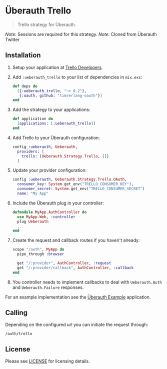 # Überauth Trello

> Trello strategy for Überauth.

_Note_: Sessions are required for this strategy.
_Note_: Cloned from Überauth Twitter

## Installation

1. Setup your application at [Trello Developers](https://developers.trello.com).

1. Add `:ueberauth_trello` to your list of dependencies in `mix.exs`:

    ```elixir
    def deps do
      [{:ueberauth_trello, "~> 0.2"},
       {:oauth, github: "tim/erlang-oauth"}]
    end
    ```

1. Add the strategy to your applications:

    ```elixir
    def application do
      [applications: [:ueberauth_trello]]
    end
    ```

1. Add Trello to your Überauth configuration:

    ```elixir
    config :ueberauth, Ueberauth,
      providers: [
        trello: {Ueberauth.Strategy.Trello, []}
      ]
    ```

1.  Update your provider configuration:

    ```elixir
    config :ueberauth, Ueberauth.Strategy.Trello.OAuth,
      consumer_key: System.get_env("TRELLO_CONSUMER_KEY"),
      consumer_secret: System.get_env("TRELLO_CONSUMER_SECRET")
      name: "My App"

    ```

1.  Include the Überauth plug in your controller:

    ```elixir
    defmodule MyApp.AuthController do
      use MyApp.Web, :controller
      plug Ueberauth
      ...
    end
    ```

1.  Create the request and callback routes if you haven't already:

    ```elixir
    scope "/auth", MyApp do
      pipe_through :browser

      get "/:provider", AuthController, :request
      get "/:provider/callback", AuthController, :callback
    end
    ```

1. You controller needs to implement callbacks to deal with `Ueberauth.Auth` and `Ueberauth.Failure` responses.

For an example implementation see the [Überauth Example](https://github.com/ueberauth/ueberauth_example) application.

## Calling

Depending on the configured url you can initiate the request through:

    /auth/trello

## License

Please see [LICENSE](https://github.com/wm/ueberauth_trello/blob/master/LICENSE) for licensing details.

